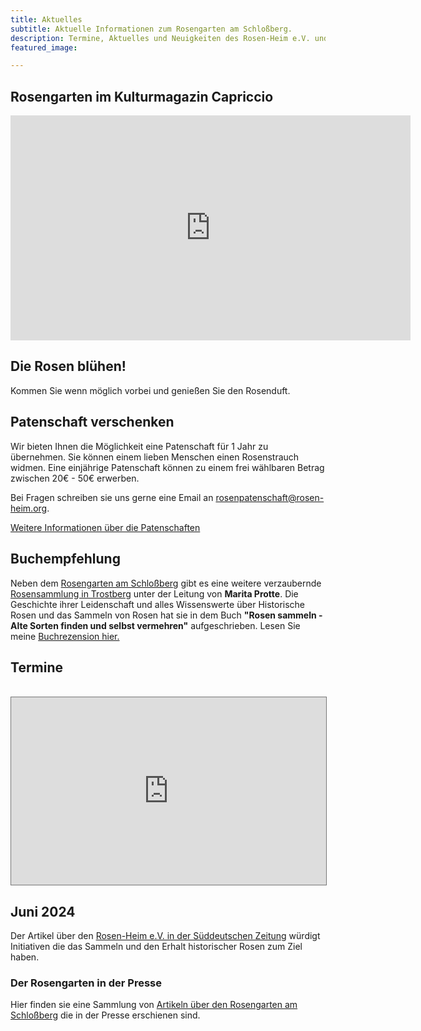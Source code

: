 ```yaml
---
title: Aktuelles
subtitle: Aktuelle Informationen zum Rosengarten am Schloßberg.
description: Termine, Aktuelles und Neuigkeiten des Rosen-Heim e.V. und des Rosengartens am Schloßberg
featured_image:

---
```


## Rosengarten im Kulturmagazin Capriccio

<div class="wrap">
  <iframe src="https://www.ardmediathek.de/embed/Y3JpZDovL2JyLmRlL2Jyb2FkY2FzdC9GMjAyNFdPMDA2MzMyQTA?startTime=785.27&endTime=1184.45" width="640" height="360" allowfullscreen allow="clipboard-read; clipboard-write" frameBorder="0" scrolling="no"></iframe>
</div>

## Die Rosen blühen!

Kommen Sie wenn möglich vorbei und genießen Sie den Rosenduft. 

## Patenschaft verschenken

Wir bieten Ihnen die Möglichkeit eine Patenschaft für 1 Jahr zu übernehmen. Sie können einem lieben Menschen einen Rosenstrauch widmen. 
Eine einjährige Patenschaft können zu einem frei wählbaren Betrag zwischen 20€ - 50€ erwerben.

Bei Fragen schreiben sie uns gerne eine Email an [rosenpatenschaft@rosen-heim.org](mailto:rosenpatenschaft@rosen-heim.org).

[Weitere Informationen über die Patenschaften](/blog/rosenpatenschaft)

## Buchempfehlung

Neben dem [Rosengarten am Schloßberg](/project/rosengarten) gibt es eine weitere verzaubernde [Rosensammlung in Trostberg](https://www.facebook.com/Rosengarten.Trostberg) unter der Leitung von **Marita Protte**. Die Geschichte ihrer Leidenschaft und alles Wissenswerte über Historische Rosen und das Sammeln von Rosen hat sie in dem Buch **"Rosen sammeln - Alte Sorten finden und selbst vermehren"** aufgeschrieben. Lesen Sie meine
[Buchrezension hier.](/blog/buchempfehlung)

## Termine
<br>
<div class="wrap">
<iframe src="https://calendar.google.com/calendar/embed?height=600&wkst=1&bgcolor=%23c182ae&ctz=Europe%2FBerlin&mode=AGENDA&src=MzdkOTYxMDViNmYxOTUyYmUwNWFlNDQ2MjhlOWI1Y2MyMjc3MTg3MDY5ZDgzODE5MDY1YjliNjAwYjg1NmY5YUBncm91cC5jYWxlbmRhci5nb29nbGUuY29t&color=%239E69AF" style="border:solid 1px #777" width="100%" height="300px" frameborder="0" scrolling="no"></iframe>
</div>

## Juni 2024

Der Artikel über den [Rosen-Heim e.V. in der Süddeutschen Zeitung](https://www.sueddeutsche.de/projekte/artikel/stil/rosen-alte-sorten-rosenheim-e258045/) würdigt Initiativen die das Sammeln und den Erhalt historischer Rosen zum Ziel haben.

### Der Rosengarten in der Presse

Hier finden sie eine Sammlung von [Artikeln über den Rosengarten am Schloßberg](/presse) die in der Presse erschienen sind.
